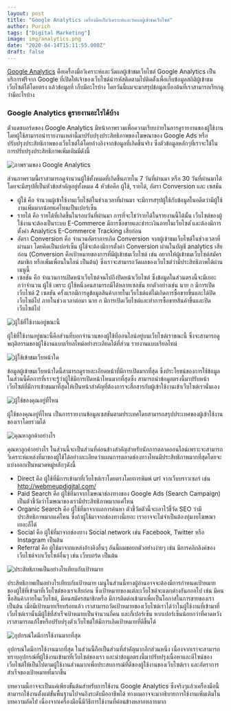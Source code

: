 ```yaml
---
layout: post
title: "Google Analytics เครื่องมือเก็บวิเคราะห์และวัดผลผู้เข้าชมเว็บไซต์"
author: Purich
tags: ["Digital Marketing"]
image: img/analytics.png
date: "2020-04-14T15:11:55.000Z"
draft: false
---
```

[Google Analytics](http://analytics.google.com/) คือเครื่องมือวิเคราะห์และวัดผลผู้เข้าชมเว็บไซต์ Google Analytics เป็นบริการฟรีจาก Google ที่เปิดให้เจ้าของเว็บไซต์นำรหัสติดตามไปติดตั้งเพื่อเก็บข้อมูลสถิติผู้เข้าชมเว็บไซต์ได้โดยตรง แล้วข้อมูลที่ เก็บมีอะไรบ้าง โดยวันนี้ผมจะมาสรุปข้อมูลเบื้องต้นที่เราสามารถเรียกดูว่ามีอะไรบ้าง

### Google Analytics ดูรายงานอะไรได้บ้าง

ตัวแดชบอร์ดของ Google Analytics มีหน้าภาพรวมเพื่อความเรียบง่ายในการดูรายงานของผู้ใช้งาน โดยผู้ใช้สามารถนำรายงานเหล่านี้มาปรับปรุงประสิทธิภาพของโฆษณาของ Google Ads หรือ ปรับปรุงประสิทธิภาพของเว็บไซต์ได้โดยอ้างอิงจากข้อมูลที่เกิดขึ้นจริง ซึ่งตัวข้อมูลหลักๆที่เราจะใช้ในการปรับปรุงประสิทธิภาพเพิ่มเติมมีดังนี้

![ภาพรวมของ Google Analytics](https://lh3.googleusercontent.com/Lyz4Xsi3H3yD2F1erbDl4zLCyZFl_xCDl2ZnC6cHaXpSM6lQJm69RzxHf4M25i9pWbL_HCYm8U3x63KOkK8a5P_TmSUc1pQLG0ztyqqW1B4l3HmSKhX9vf_RUQ98yo26CZ0-PyQ7)

ส่วนภาพรวมนี้เราสามารถดูจำนวนผู้ใช้ทั้งหมดที่เกิดขึ้นภายใน 7 วันที่ผ่านมา หรือ 30 วันที่ผ่านมาได้ โดยจะมีสรุปที่เป็นหัวข้อสำคัญอยู่ทั้งหมด 4 หัวข้อคือ ผู้ใช้, รายได้, อัตรา Conversion และ เซสชัน

*   ผู้ใช้ คือ จำนวนผู้เข้าใช้งานเว็บไซต์ในช่วงเวลาที่ผ่านมา จะมีการสรุปผู้ใช้กับข้อมูลในอดีตว่ามีผู้ใช้งานเพิ่มมากน้อยแค่ไหนเป็นเปอร์เซ็น
*   รายได้ คือ รายได้ที่เกิดขึ้นในรอบวันที่ผ่านมา การที่จะโชว์รายได้ในรายงานนี้ได้นั้น เว็บไซต์ของผู้ใช้งานจะต้องเป็นระบบ E-Commerce มีการซื้อขายและชำระเงินภายในเว็บไซต์ ้และต้องมีการตั้งค่า Analytics E-Commerce Tracking เสียก่อน
*   อัตรา Conversion คือ จำนวนอัตราการเกิด Conversion จากผู้เข้าชมเว็บไซต์ในช่วงเวลาที่ผ่านมา โดยคิดเป็นเปอร์เซ็น ผู้ใช้จะต้องมีการตั้งค่า Conversion ผ่านในบัญชี analytics เสียก่อน (Conversion คือเป้าหมายของการที่มีผู้เข้าชมเว็บไซต์ เช่น อยากให้ผู้เข้าชมเว็บไซต์สมัครสมาชิก หรือเพิ่มเพื่อนในไลน์ เป็นต้น) ซึ่งเราจะสามารถวัดผลของเว็บไซต์ว่ามีประสิทธิภาพได้ผ่านเมนูนี้
*   เซลชัน คือ จำนวนการเปิดหน้าเว็บไซต์จนไปถึงปิดหน้าเว็บไซต์ ซึ่งข้อมูลในส่วนตรงนี้จะมีเยอะกว่าจำนวน ผู้ใช้ เพราะ ผู้ใช้หนึ่งคนสามารถมีได้หลายเซลชัน ยกตัวอย่างเช่น นาย ก มีการเปิดเว็บไซต์ 2 เซลชัน ครั้งแรกมีการดูข้อมูลสินค้าภายในเว็บไซต์แต่ไม่เกิดการซื้อขายขึ้นและได้ปิดเว็บไซต์ไป ภายในช่วงเวลาต่อมา นาย ก มีการเปิดเว็บไซต์และทำการซื้อขายสินค้าขึ้นและปิดเว็บไซต์ไป

![ผู้ใช้ที่ใช้งานอยู่ขณะนี้](https://lh4.googleusercontent.com/DhrJGW3mKDQsYPxnqv5f5-1hvw_tOEu8LrXs_JsmxEOOBqLGXrq7bKK79Mxn45G6JDGdg6SSCRoh0qTNhtqkqyy4xpZ3PVmanIqI_jHMpzQllFxGE2Ol9lrwSCymAfk1snUk9REs)

ผู้ใช้ที่ใช้งานอยู่ขณะนี้คือส่วนที่บอกจำนวนของผู้ใช้ที่ออนไลน์อยู่บนเว็บไซต์เราขณะนี้ ซึ่งจะสามารถดูพฤติกรรมของผู้ใช้งานแบบเรียลไทม์อย่างระเอียดได้ที่ส่วน รายงานแบบเรียลไทม์

![ผู้ใช้เข้าชมเว็บหน้าใด](https://lh3.googleusercontent.com/0ABN_3Frd5eVyGoaSdm5lzYXtho3QpUekBdbjMj_KyJGnnhO6wJQM5qGV9yTziJFl6bx0cXraqQ-NiSPsgpNfupSE7H0dr4ZKRPFPTh2PnTxItfaCcsTIzH0SO9qVMKu8nyaXSwW)

ข้อมูลผู้เข้าชมเว็บหน้าใดนี้สามารถดูรายละเอียดหน้าที่มีการเปิดมากที่สุด ซึ่งประโยชน์ของการใช้ข้อมูลในส่วนนี้คือการที่เราจะรู้ว่าผู้ใช้มีการเปิดหน้าไหนมากที่สุดซึ่ง สามารถนำข้อมูลตรงนี้มาปรับหน้าเว็บไซต์ที่มีการเข้าชมมาที่สุดให้เป็นหน้าสำคัญที่ต้องการจะสื่อสารกับผู้เข้าใช้งานเข้าเว็บไซต์เรานั่นเอง

![ผู้ใช้ของคุณอยู่ที่ไหน](https://lh4.googleusercontent.com/SfifnFXAtuDZ1SOJ6jePcSFcbvCBfRwLQrbqfpMCN-oI5UJhjEleq-X7IGvfGPrwHJtfNsfxEWQgjmgSAoYmIJSmxEUWnlYJEFjTfgx1GiHpmuFgJbqwDn4AzlYplDmv-_smRsjG)

ผู้ใช้ของคุณอยู่ที่ไหน เป็นการรายงานข้อมูลเซสชันตามประเทศโดยสามารถสรุปประเทศของผู้เข้าใช้งานของเราโดยรวมได้

![คุณหาลูกค้าอย่างไร](https://lh5.googleusercontent.com/CFv3XossUTxzPsSIfRnPhrQf5ZrwnRapD1_4rj7MxznlOJpcdcZsp_mIfXpz_QS1v5hzwYED3P3bmG8zU-aVMOtHviD2XuAYvDaexkeap0LSPLcWFF18HROHXEI4a6igT3H6hv09)

คุณหาลูกค้าอย่างไร ในส่วนนี้จะเป็นส่วนที่ค่อนข้างสำคัญสำหรับนักการตลาดออนไลน์เพราะจะสามารถวิเคราะห์แหล่งที่มาของผู้ใช้ได้อย่างละเอียดว่าแผนการตลาดช่องทางไหนมีประสิทธิภาพมากที่สุดโดยจะแบ่งออกเป็นหมวดหมู่หลักๆดังนี้

*   Direct คือ ผู้ใช้ที่มีการเข้ามาที่เว็บไซต์เราโดยตรงโดยการพิมพ์ url จากเว็บบราวเซอร์ เช่น http://webmeupdigital.com/
*   Paid Search คือ ผู้ใช้ที่มาจากโฆษณาช่องทางของ Google Ads (Search Campaign) เป็นตัวชี้วัดว่าโฆษณาของเรามีประสิทธิภาพมากแค่ไหน
*   Organic Search คือ ผู้ใช้ที่มาจากผลการค้นหา ตัวชี้วัดตัวนี้จะเอาไว้ชี้วัด SEO ว่ามีประสิทธิภาพมากแค่ไหน ซึ่งถ้าผู้ใช้มาจากช่องทางนี้เยอะ เราอาจจะไม่จำเป็นต้องทุ่มงบโฆษณาเยอะก็ได้
*   Social คือ ผู้ใช้ที่มาจากช่องทาง Social network เช่น Facebook, Twitter หรือ Instagram เป็นต้น
*   Referral คือ ผู้ใช้มาจากแหล่งอ้างอิงอื่นๆ อันนี้ผมขอยกตัวอย่างง่ายๆ เช่น มีการคลิกลิงค์ของเว็บไซต์จากเว็บไซต์อื่นๆ เช่น เว็บบอร์ด เป็นต้น

![ประสิทธิภาพเป็นอย่างไรเทียบกับเป้าหมาย](https://lh6.googleusercontent.com/YCf5v7VDsbaDMUXLjnYxENzlGnLEQywi7hYAQVaNGZ0xkiYnTNE9-L0ed2-b0-SOy09o5F37-1KqxZgHwD2yNeY7ARb6G1GjfQBpaxYvI-Cp1Wl-EpWjSZRSIVS8SUWGxO4MWhKo)

ประสิทธิภาพเป็นอย่างไรเทียบกับเป้าหมาย เมนูในส่วนนี้ทางผู้อ่านอาจจะต้องมีการกำหนดเป้าหมายของผู้ใช้ที่เข้ามาที่เว็บไซต์ของเราเสียก่อน ซึ่งเป้าหมายของแต่ละเว็บไซต์จะแตกต่างกันออกไป เช่น มีคนซื้อสินค้าภายในเว็บไซต์, มีคนสมัครสมาชิกหรือ มีการติดต่อเข้ามาเพื่อเป็นโอกาสในการขายของเรา เป็นต้น เมื่อมีเป้าหมายเรียบร้อยแล้ว เราสามารถวัดเป้าหมายของเว็บไซต์เราได้ว่าในผู้ใช้งานที่เข้ามาที่เว็บไซต์เรานั้นมีผู้ใช้ที่สำเร็จเป้าหมายเป็นจำนวนกี่คน และกี่เปอร์เซ็น หากเปอร์เซ็นน้อยกว่าที่คาดหวังเราสามารถแก้ไขหรือปรับปรุงตัวเว็บไซต์ให้มีการเกิดเป้าหมายที่ดีขึ้นได้

![อุปกรณ์ใดมีการใช้งานมากที่สุด](https://lh5.googleusercontent.com/jiq2FsxczvzNLUHk9ajbrHeNfpAThpKrMe34-5F2P79pew4qdxwYemlLAWWu_-xkswqH8ouuWtc8A1UozLn5JuCrc-IVWXfyDsNRkCalLlBCUQVzNdBOhRUmtu0yfMpb0L8AlVK6)

อุปกรณ์ใดมีการใช้งานมากที่สุด ในส่วนนี้ถือเป็นส่วนที่สำคัญมากอีกส่วนหนึ่ง เนื่องจากเราจะสามารถทราบอุปกรณ์ที่ผู้ใช้งานเข้ามาที่เว็บไซต์ของเรา และนำข้อมูลตรงนี้มาปรับปรุงเนื้อหาและดีไซน์ของเว็บไซต์ให้เป็นไปตามผู้ใช้งานส่วนมากเพื่อประสบการณ์ที่ดีของผู้ใช้งานของเว็บไซต์เรา และอัตราการสำเร็จของเป้าหมายที่มากขึ้น

บทความนี้อาจจะเป็นแค่เพียงขั้นต้นสำหรับการใช้งาน Google Analytics ซึ่งจริงๆแล้วเครื่องมือนี้สามารถใช้งานตั้งแต่ขั้นพื้นฐานไปจนถึงระดับมืออาชีพได้ ทางผมอาจจะมาอธิบายการใช้งานเพิ่มเติมในบทความถัดไป เนื่องจากเครื่องมือนี้มีวิธีการใช้งานที่ค่อนข้างหลากหลายมาก